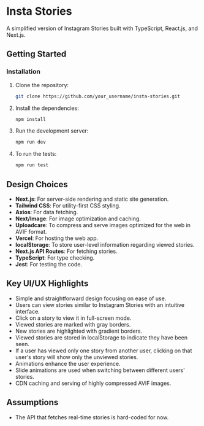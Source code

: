 # Insta Stories

A simplified version of Instagram Stories built with TypeScript, React.js, and Next.js.

## Getting Started

### Installation

1. Clone the repository:
    ```bash
    git clone https://github.com/your_username/insta-stories.git
    ```

2. Install the dependencies:
    ```bash
    npm install
    ```

3. Run the development server:
    ```bash
    npm run dev
    ```

4. To run the tests:
    ```bash
    npm run test
    ```

## Design Choices

- **Next.js**: For server-side rendering and static site generation.
- **Tailwind CSS**: For utility-first CSS styling.
- **Axios**: For data fetching.
- **Next/Image**: For image optimization and caching.
- **Uploadcare**: To compress and serve images optimized for the web in AVIF format.
- **Vercel**: For hosting the web app.
- **localStorage**: To store user-level information regarding viewed stories.
- **Next.js API Routes**: For fetching stories.
- **TypeScript**: For type checking.
- **Jest**: For testing the code.

## Key UI/UX Highlights

- Simple and straightforward design focusing on ease of use.
- Users can view stories similar to Instagram Stories with an intuitive interface.
- Click on a story to view it in full-screen mode.
- Viewed stories are marked with gray borders.
- New stories are highlighted with gradient borders.
- Viewed stories are stored in localStorage to indicate they have been seen.
- If a user has viewed only one story from another user, clicking on that user's story will show only the unviewed stories.
- Animations enhance the user experience.
- Slide animations are used when switching between different users' stories.
- CDN caching and serving of highly compressed AVIF images.


## Assumptions

- The API that fetches real-time stories is hard-coded for now.